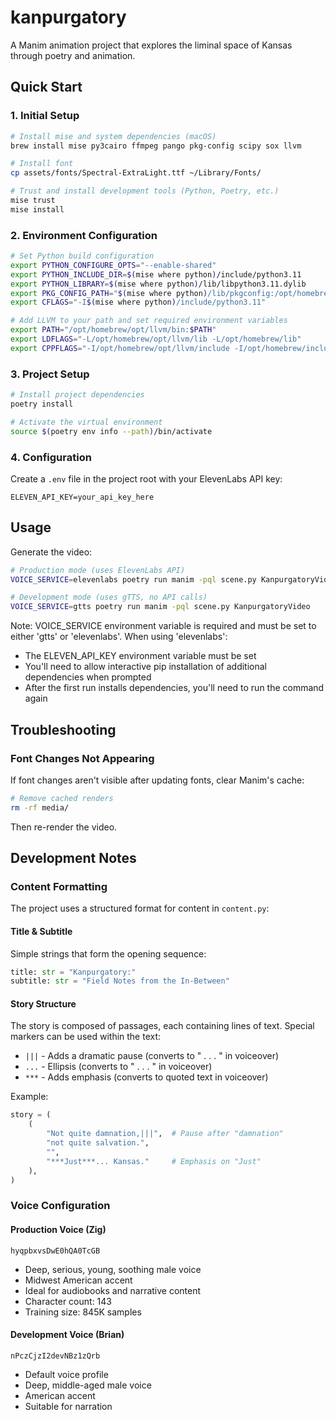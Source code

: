 # kanpurgatory

A Manim animation project that explores the liminal space of Kansas through poetry and animation.

## Quick Start

### 1. Initial Setup

```bash
# Install mise and system dependencies (macOS)
brew install mise py3cairo ffmpeg pango pkg-config scipy sox llvm

# Install font
cp assets/fonts/Spectral-ExtraLight.ttf ~/Library/Fonts/

# Trust and install development tools (Python, Poetry, etc.)
mise trust
mise install
```

### 2. Environment Configuration

```bash
# Set Python build configuration
export PYTHON_CONFIGURE_OPTS="--enable-shared"
export PYTHON_INCLUDE_DIR=$(mise where python)/include/python3.11
export PYTHON_LIBRARY=$(mise where python)/lib/libpython3.11.dylib
export PKG_CONFIG_PATH="$(mise where python)/lib/pkgconfig:/opt/homebrew/lib/pkgconfig"
export CFLAGS="-I$(mise where python)/include/python3.11"

# Add LLVM to your path and set required environment variables
export PATH="/opt/homebrew/opt/llvm/bin:$PATH"
export LDFLAGS="-L/opt/homebrew/opt/llvm/lib -L/opt/homebrew/lib"
export CPPFLAGS="-I/opt/homebrew/opt/llvm/include -I/opt/homebrew/include"
```

### 3. Project Setup

```bash
# Install project dependencies
poetry install

# Activate the virtual environment
source $(poetry env info --path)/bin/activate
```

### 4. Configuration

Create a `.env` file in the project root with your ElevenLabs API key:

```
ELEVEN_API_KEY=your_api_key_here
```

## Usage

Generate the video:

```bash
# Production mode (uses ElevenLabs API)
VOICE_SERVICE=elevenlabs poetry run manim -pql scene.py KanpurgatoryVideo

# Development mode (uses gTTS, no API calls)
VOICE_SERVICE=gtts poetry run manim -pql scene.py KanpurgatoryVideo
```

Note: VOICE_SERVICE environment variable is required and must be set to either 'gtts' or 'elevenlabs'.
When using 'elevenlabs':

-   The ELEVEN_API_KEY environment variable must be set
-   You'll need to allow interactive pip installation of additional dependencies when prompted
-   After the first run installs dependencies, you'll need to run the command again

## Troubleshooting

### Font Changes Not Appearing

If font changes aren't visible after updating fonts, clear Manim's cache:

```bash
# Remove cached renders
rm -rf media/
```

Then re-render the video.

## Development Notes

### Content Formatting

The project uses a structured format for content in `content.py`:

#### Title & Subtitle

Simple strings that form the opening sequence:

```python
title: str = "Kanpurgatory:"
subtitle: str = "Field Notes from the In-Between"
```

#### Story Structure

The story is composed of passages, each containing lines of text. Special markers can be used within the text:

-   `|||` - Adds a dramatic pause (converts to " . . . " in voiceover)
-   `...` - Ellipsis (converts to " . . . " in voiceover)
-   `***` - Adds emphasis (converts to quoted text in voiceover)

Example:

```python
story = (
    (
        "Not quite damnation,|||",  # Pause after "damnation"
        "not quite salvation.",
        "",
        "***Just***... Kansas."     # Emphasis on "Just"
    ),
)
```

### Voice Configuration

#### Production Voice (Zig)

```
hyqpbxvsDwE0hQA0TcGB
```

-   Deep, serious, young, soothing male voice
-   Midwest American accent
-   Ideal for audiobooks and narrative content
-   Character count: 143
-   Training size: 845K samples

#### Development Voice (Brian)

```
nPczCjzI2devNBz1zQrb
```

-   Default voice profile
-   Deep, middle-aged male voice
-   American accent
-   Suitable for narration
